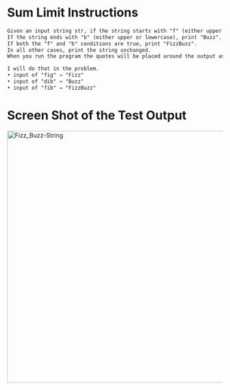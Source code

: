 # Sum Limit Instructions  
```md 
Given an input string str, if the string starts with "f" (either upper or lowercase), print "Fizz".
If the string ends with "b" (either upper or lowercase), print "Buzz".
If both the "f" and "b" conditions are true, print "FizzBuzz".
In all other cases, print the string unchanged.
When you run the program the quotes will be placed around the output as shown below in the example.

I will do that in the problem.
• input of "fig" → "Fizz"
• input of "dib" → "Buzz"
• input of "fib" → "FizzBuzz"
```

# Screen Shot of the Test Output 

<img width="588" alt="Fizz_Buzz-String" src="https://user-images.githubusercontent.com/107374333/213904615-94a96898-e50e-4fe7-9420-45dbc26f3350.png">
